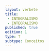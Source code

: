 ```yaml
---
layout: verbete
title:
 - INTEGRALISMO
 - INTEGRALISMO
published: true
edition: 1  
type: T
subtype: Conceitos
---
```


